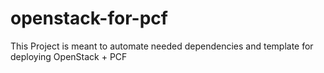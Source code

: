 # openstack-for-pcf
This Project is meant to automate needed dependencies and template for deploying OpenStack + PCF
